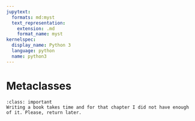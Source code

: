 ```yaml
---
jupytext:
  formats: md:myst
  text_representation:
    extension: .md
    format_name: myst
kernelspec:
  display_name: Python 3
  language: python
  name: python3
---
```


# Metaclasses

````{admonition} This chapter is not ready yet?
:class: important
Writing a book takes time and for that chapter I did not have enough of it. Please, return later.
````
